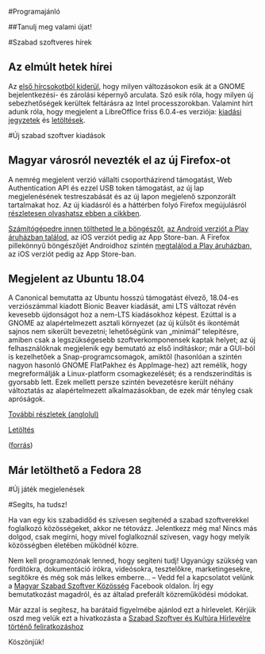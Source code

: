#Programajánló

##Tanulj meg valami újat!


#Szabad szoftveres hírek

## Az elmúlt hetek hírei

Az [első hírcsokotból kiderül](https://linuxmint.hu/hir/2018/05/2018-19-heti-hirek), hogy milyen változásokon esik át a GNOME bejelentkezési- és zárolási képernyő arculata. Szó esik róla, hogy milyen új sebezhetőségek kerültek feltárásra az Intel processzorokban. Valamint hírt adunk róla, hogy megjelent a LibreOffice friss 6.0.4-es verziója: [kiadási jegyzetek](https://www.libreoffice.org/download/release-notes/) és [letöltések](https://hu.libreoffice.org/letoeltes).

#Új szabad szoftver kiadások

## Magyar városról nevezték el az új Firefox-ot

A nemrég megjelent verzió vállalti csoportházirend támogatást, Web Authentication API és ezzel USB token támogatást, az új lap megjelenésének testreszabását és az új lapon megjelenő szponzorált tartalmakat hoz. Az új kiadásról és a háttérben folyó Firefox megújulásról [részletesen olvashatsz ebben a cikkben](https://linuxmint.hu/hir/2018/05/magyar-varosrol-neveztek-el-az-uj-firefox-ot).

[Számítógépedre innen töltheted le a böngészőt](https://www.mozilla.org/en-US/firefox/all/), [az Android verziót a Play áruházban találod](https://play.google.com/store/apps/details?id=org.mozilla.firefox), az iOS verziót pedig az App Store-ban. A Firefox pillekönnyű böngészőjét Androidhoz szintén [megtalálod a Play áruházban](https://play.google.com/store/apps/details?id=org.mozilla.focus), az iOS verziót pedig az App Store-ban.

## Megjelent az Ubuntu 18.04

A Canonical bemutatta az Ubuntu hosszú támogatást élvező, 18.04-es verziószámmal kiadott Bionic Beaver kiadását, ami LTS változat révén kevesebb újdonságot hoz a nem-LTS kiadásokhoz képest. 
Ezúttal is a GNOME az alapértelmezett asztali környezet (az új külsőt és ikontémát sajnos nem sikerült bevezetni; lehetőségünk van „minimál” telepítésre, amiben csak a legszükségesebb szoftverkomponensek kaptak helyet; az új felhasználóknak megjelenik egy bemutató az első indításkor; már a GUI-ból is kezelhetőek a Snap-programcsomagok, amiktől (hasonlóan a szintén nagyon hasonló GNOME FlatPakhez és AppImage-hez) azt remélik, hogy megreformálják a Linux-platform csomagkezelését; és a rendszerindítás is gyorsabb lett. Ezek mellett persze szintén bevezetésre került néhány változtatás az alapértelmezett alkalmazásokban, de ezek már tényleg csak apróságok.

[További részletek (anglolul)](https://www.omgubuntu.co.uk/2018/04/ubuntu-18-04-download-release-features)

[Letöltés](http://ubuntu.hu/letoltes)

([forrás](https://androbit.net/mini/3785/ubuntu_1804_lts_ilyen_egy_modern_desktop_linux_operacios_rendszer.html))

## Már letölthető a Fedora 28


#Új játék megjelenések


#Segíts, ha tudsz!

Ha van egy kis szabadidőd és szívesen segítenéd a szabad szoftverekkel foglalkozó közösségeket, akkor ne tétovázz. Jelentkezz még ma! Nincs más dolgod, csak megírni, hogy mivel foglalkoznál szívesen, vagy hogy melyik közösségben életében működnél közre.

Nem kell programozónak lenned, hogy segíteni tudj! Ugyanúgy szükség van fordítókra, dokumentáció írókra, videósokra, tesztelőkre, marketingesekre, segítőkre és még sok más lelkes emberre... – Vedd fel a kapcsolatot velünk a [Magyar Szabad Szoftver Közösség](https://www.facebook.com/groups/szabadszoftver) Facebook oldalon. Írj egy bemutatkozást magadról, és az általad preferált közreműködési módokat.

Már azzal is segítesz, ha barátaid figyelmébe ajánlod ezt a hírlevelet. Kérjük oszd meg velük ezt a hivatkozásta a [Szabad Szoftver és Kultúra Hírlevélre történő feliratkozáshoz](http://eepurl.com/cqj9pv)

Köszönjük!


